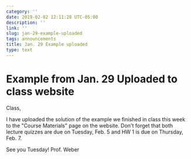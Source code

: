 ```yaml
---
category: ''
date: 2019-02-02 12:11:28 UTC-05:00
description: ''
link: ''
slug: jan-29-example-uploaded
tags: announcements
title: Jan. 29 Example uploaded
type: text
---
```


# Example from Jan. 29 Uploaded to class website

Class,

I have uploaded the solution of the example we finished in class this week to
the "Course Materials" page on the website. Don't forget that both lecture
quizzes are due on Tuesday, Feb. 5 and HW 1 is due on Thursday, Feb. 7.

See you Tuesday!
Prof. Weber
